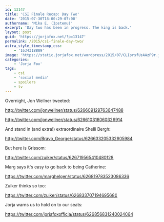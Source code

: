 ```yaml
---
id: 13147
title: 'CSI Finale Recap: Day Two'
date: '2015-07-30T18:00:29-07:00'
authorname: 'Mika E. (Ipstenu)'
excerpt: 'Day two has been in progress. The king is back.'
layout: post
guid: 'https://jorjafox.net/?p=13147'
permalink: /2015/csi-finale-day-two/
astra_style_timestamp_css:
    - '1634318889'
image: 'https://static.jorjafox.net/wordpress/2015/07/CLIprsfUsAAzP9r.jpg'
categories:
    - 'Jorja Fox'
tags:
    - csi
    - 'social media'
    - spoilers
    - tv
---
```


Overnight, Jon Wellner tweeted:

http://twitter.com/jonwellner/status/626609129763647488

http://twitter.com/jonwellner/status/626610318060326914

And stand in (and extra!) extraordinaire Shelli Bergh:

http://twitter.com/Bravo_George/status/626633205332905984

But here is Grissom:

http://twitter.com/zuiker/status/626719565410480128

Marg says it's easy to go back to being Catherine:

https://twitter.com/marghelgen/status/626819783523086336

Zuiker thinks so too:

https://twitter.com/zuiker/status/626833707194695680

Jorja warns us to hold on to our seats:

https://twitter.com/jorjafoxofficia/status/626856831240024064
